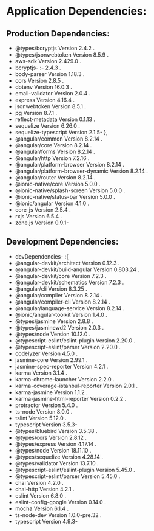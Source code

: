 # Application Dependencies:

## Production Dependencies:
- @types/bcryptjs Version 2.4.2 .
- @types/jsonwebtoken Version 8.5.9 .
- aws-sdk Version 2.429.0 .
- bcryptjs- :- 2.4.3 .
- body-parser Version 1.18.3 .
- cors Version 2.8.5 .
- dotenv Version 16.0.3 .
- email-validator Version 2.0.4 .
- express Version 4.16.4 .
- jsonwebtoken Version 8.5.1 .
- pg Version 8.7.1 .
- reflect-metadata Version 0.1.13 .
- sequelize Version 6.26.0 .
- sequelize-typescript Version 2.1.5- },
- @angular/common Version 8.2.14 .
- @angular/core Version 8.2.14 .
- @angular/forms Version 8.2.14 .
- @angular/http Version 7.2.16 .
- @angular/platform-browser Version 8.2.14 .
- @angular/platform-browser-dynamic Version 8.2.14 .
- @angular/router Version 8.2.14 .
- @ionic-native/core Version 5.0.0 .
- @ionic-native/splash-screen Version 5.0.0 .
- @ionic-native/status-bar Version 5.0.0 .
- @ionic/angular Version 4.1.0 .
- core-js Version 2.5.4 .
- rxjs Version 6.5.4 .
- zone.js Version 0.9.1- 

## Development Dependencies:
- devDependencies- :{
- @angular-devkit/architect Version 0.12.3 .
- @angular-devkit/build-angular Version 0.803.24 .
- @angular-devkit/core Version 7.2.3 .
- @angular-devkit/schematics Version 7.2.3 .
- @angular/cli Version 8.3.25 .
- @angular/compiler Version 8.2.14 .
- @angular/compiler-cli Version 8.2.14 .
- @angular/language-service Version 8.2.14 .
- @ionic/angular-toolkit Version 1.4.0 .
- @types/jasmine Version 2.8.8 .
- @types/jasminewd2 Version 2.0.3 .
- @types/node Version 10.12.0 .
- @typescript-eslint/eslint-plugin Version 2.20.0 .
- @typescript-eslint/parser Version 2.20.0 .
- codelyzer Version 4.5.0 .
- jasmine-core Version 2.99.1 .
- jasmine-spec-reporter Version 4.2.1 .
- karma Version 3.1.4 .
- karma-chrome-launcher Version 2.2.0 .
- karma-coverage-istanbul-reporter Version 2.0.1 .
- karma-jasmine Version 1.1.2 .
- karma-jasmine-html-reporter Version 0.2.2 .
- protractor Version 5.4.0 .
- ts-node Version 8.0.0 .
- tslint Version 5.12.0 .
- typescript Version 3.5.3- 
- @types/bluebird Version 3.5.38 .
- @types/cors Version 2.8.12 .
- @types/express Version 4.17.14 .
- @types/node Version 18.11.10 .
- @types/sequelize Version 4.28.14 .
- @types/validator Version 13.7.10 .
- @typescript-eslint/eslint-plugin Version 5.45.0 .
- @typescript-eslint/parser Version 5.45.0 .
- chai Version 4.2.0 .
- chai-http Version 4.2.1 .
- eslint Version 6.8.0 .
- eslint-config-google Version 0.14.0 .
- mocha Version 6.1.4 .
- ts-node-dev Version 1.0.0-pre.32 .
- typescript Version 4.9.3- 